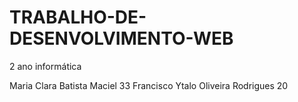# TRABALHO-DE-DESENVOLVIMENTO-WEB
2 ano informática

Maria Clara Batista Maciel 33
Francisco Ytalo Oliveira Rodrigues 20
